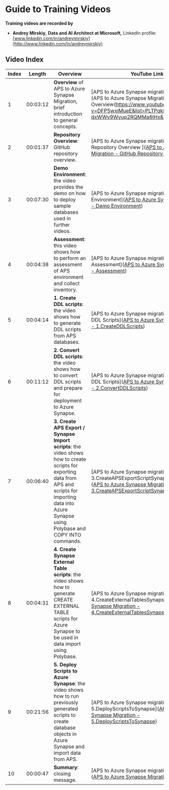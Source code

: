 # **Guide to Training Videos** 

**Training videos are recorded by**

- **Andrey Mirskiy,** **Data and AI Architect at Microsoft,** LinkedIn profile: [www.linkedin.com/in/andreymirskiy](http://www.linkedin.com/in/andreymirskiy)



## **Video Index**

| **Index** | **Length** | **Overview**                                                 | **YouTube Link**                                             |
| --------- | ---------- | ------------------------------------------------------------ | ------------------------------------------------------------ |
| 1         | 00:03:12   | **Overview** of APS to Azure Synapse Migration, brief introduction to general concepts. | [APS to Azure Synapse migration - Overview](APS to Azure Synapse Migration - Overview(https://www.youtube.com/watch?v=DFP5wxjMueE&list=PLTPqkIPx9Hx8-dxWWv9Wyup2RQMMa6lHx&index=1)) |
| 2         | 00:01:37   | **Repository Overview**: GitHub repository overview.         | [APS to Azure Synapse migration - GitHub Repository Overview ]([APS to Azure Synapse Migration - GitHub Repository Overview](https://www.youtube.com/watch?v=EIPuNAVaH9A&list=PLTPqkIPx9Hx8-dxWWv9Wyup2RQMMa6lHx&index=2)) |
| 3         | 00:07:30   | **Demo Environment**: the video provides the demo on how to deploy sample databases used in further videos. | [APS to Azure Synapse migration - Demo Environment]([APS to Azure Synapse Migration - Demo Environment](https://www.youtube.com/watch?v=FpB2lP3DMYo&list=PLTPqkIPx9Hx8-dxWWv9Wyup2RQMMa6lHx&index=3)) |
| 4         | 00:04:38   | **Assessment**: this video shows how to perform an assessment of APS environment and collect inventory. | [APS to Azure Synapse migration - Assessment]([APS to Azure Synapse Migration - Assessment](https://www.youtube.com/watch?v=Orvzo_TWnhA&list=PLTPqkIPx9Hx8-dxWWv9Wyup2RQMMa6lHx&index=4)) |
| 5         | 00:04:14   | **1. Create DDL scripts**: the video shows how to generate DDL scripts from APS databases. | [APS to Azure Synapse migration - 1. Create DDL Scripts]([APS to Azure Synapse Migration - 1.CreateDDLScripts](https://www.youtube.com/watch?v=lllKU0f5uN4&list=PLTPqkIPx9Hx8-dxWWv9Wyup2RQMMa6lHx&index=5)) |
| 6         | 00:11:12   | **2. Convert DDL scripts**: the video shows how to convert DDL scripts and prepare for deployment to Azure Synapse. | [APS to Azure Synapse migration - 2. Convert DDL Scripts]([APS to Azure Synapse Migration - 2.ConvertDDLScripts](https://www.youtube.com/watch?v=3RI9Vw_3m1Y&list=PLTPqkIPx9Hx8-dxWWv9Wyup2RQMMa6lHx&index=6)) |
| 7         | 00:06:40   | **3. Create APS Export / Synapse Import scripts**: the video shows how to create scripts for exporting data from APS and scripts for importing data into Azure Synapse using Polybase and COPY INTO commands. | [APS to Azure Synapse migration - 3.CreateAPSExportScriptSynapseImportScript]([APS to Azure Synapse Migration - 3.CreateAPSExportScriptSynapseImportScript](https://www.youtube.com/watch?v=BcG3LNkKg28&list=PLTPqkIPx9Hx8-dxWWv9Wyup2RQMMa6lHx&index=7)) |
| 8         | 00:04:31   | **4. Create Synapse External Table scripts**: the video shows how to generate CREATE EXTERNAL TABLE scripts for Azure Synapse to be used in data import using Polybase. | [APS to Azure Synapse migration - 4.CreateExternalTablesSynapse]([APS to Azure Synapse Migration - 4.CreateExternalTablesSynapse](https://www.youtube.com/watch?v=Sq7DdogjUlg&list=PLTPqkIPx9Hx8-dxWWv9Wyup2RQMMa6lHx&index=8)) |
| 9         | 00:21:56   | **5. Deploy Scripts to Azure Synapse**: the video shows how to run previously generated scripts to create database objects in Azure Synapse and import data from APS. | [APS to Azure Synapse migration - 5.DeployScriptsToSynapse]([APS to Azure Synapse Migration - 5.DeployScriptsToSynapse](https://www.youtube.com/watch?v=oorsuHHs7Ls&list=PLTPqkIPx9Hx8-dxWWv9Wyup2RQMMa6lHx&index=9)) |
| 10        | 00:00:47   | **Summary**: closing message.                                | [APS to Azure Synapse migration - Summary]([APS to Azure Synapse Migration - Summary](https://www.youtube.com/watch?v=BUdF9Q8IJqs&list=PLTPqkIPx9Hx8-dxWWv9Wyup2RQMMa6lHx&index=10)) |

